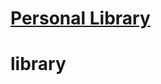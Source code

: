 # [Personal Library](https://www.freecodecamp.org/learn/quality-assurance/quality-assurance-projects/personal-library)


# library

